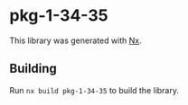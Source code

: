 # pkg-1-34-35

This library was generated with [Nx](https://nx.dev).

## Building

Run `nx build pkg-1-34-35` to build the library.
